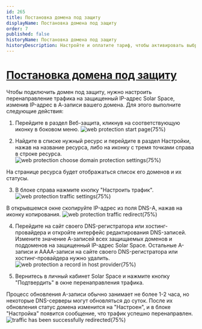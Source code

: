 ```yaml
---
id: 265
title: Постановка домена под защиту
displayName: Постановка домена под защиту
order: 7
published: false
historyName: Постановка домена под защиту
historyDescription: Настройте и оплатите тариф, чтобы активировать выбранные сервисы
---
```


# [Постановка домена под защиту](domain-name-protection)

Чтобы подключить домен под защиту, нужно настроить перенаправление трафика на защищенный IP-адрес Solar Space, изменив IP-адрес в А-записи вашего домена. Для этого выполните следующие действия:

1. Перейдите в раздел Веб-защита, кликнув на соответствующую иконку в боковом меню.
![web protection start page(75%)](https://img.solarspace.pro/docs/web-protection-start-page.jpg "Старовая страница ВЕБ-защиты")

2. Найдите в списке нужный ресурс и перейдите в раздел Настройки, нажав на название ресурса, либо на иконку с тремя точками справа в строке ресурса.
![web protection choose domain protection settings(75%)](https://img.solarspace.pro/docs/web-protection-choose-domain-protection-settings.jpg "Настройки веб-защиты домена")

На странице ресурса будет отображаться список его доменов и их статусы.

3. В блоке справа нажмите кнопку "Настроить трафик".
![web protection traffic settings(75%)](https://img.solarspace.pro/docs/web-protection-traffic-settings.jpg)

В открывшемся окне скопируйте IP-адрес из поля DNS-А, нажав на иконку копирования.
![web protection traffic redirect(75%)](https://img.solarspace.pro/docs/web-protection-traffic-redirect.jpg)

4. Перейдите на сайт своего DNS-регистратора или хостинг-провайдера и откройте интерфейс редактирования DNS-записей. Измените значение А-записей всех защищаемых доменов и поддоменов на защищенный IP-адрес Solar Space. Остальные A-записи и AAAA-записи на сайте своего DNS-регистратора или хостинг-провайдера нужно удалить.
![web protection a record in host provider(75%)](https://img.solarspace.pro/docs/web-protection-a-record-in-host-provider.jpg)

5. Вернитесь в личный кабинет Solar Space и нажмите кнопку "Подтвердить" в окне перенаправления трафика.

Процесс обновления A-записи обычно занимает не более 1-2 часа, но некоторые DNS-серверы могут обновляться до суток. После их обновления статус домена изменится на "Настроен", и в блоке "Настройка" появится сообщение, что трафик успешно перенаправлен.
![traffic has been successfully redirected(75%)](https://img.solarspace.pro/docs/traffic-has-been-successfully-redirected.jpg)